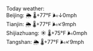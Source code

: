 Today weather:  
Beijing: 🌦 🌡️+77°F 🌬️↓0mph  
Tianjin: 🌦 🌡️+77°F 🌬️↙9mph  
Shijiazhuang: ☀️ 🌡️+75°F 🌬️0mph  
Tangshan: 🌦 🌡️+77°F 🌬️↙9mph  
